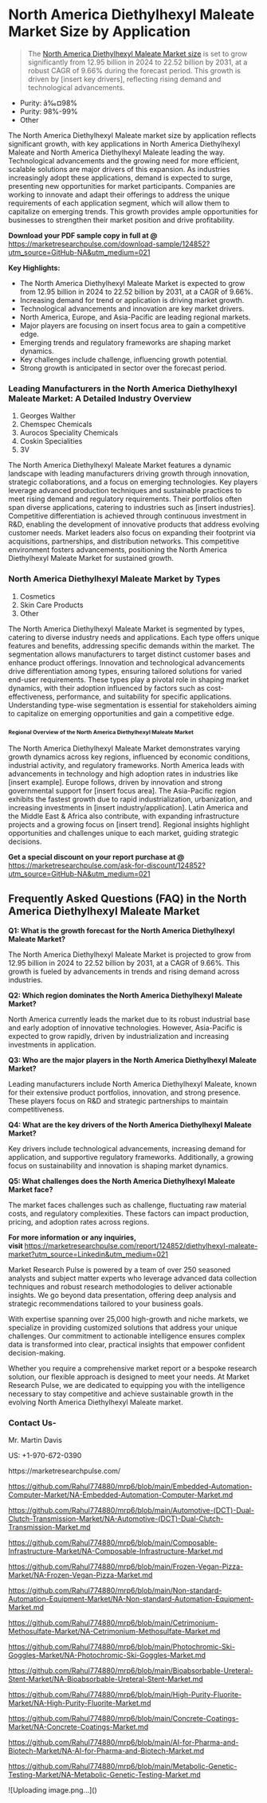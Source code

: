 <h1>North America Diethylhexyl Maleate Market&nbsp;Size by Application</h1><blockquote><p>The <a href="https://marketresearchpulse.com/download-sample/124852?utm_source=GitHub-NA&amp;utm_medium=021">North America Diethylhexyl Maleate Market size</a> is set to grow significantly from 12.95 billion in 2024 to 22.52 billion by 2031, at a robust CAGR of 9.66% during the forecast period. This growth is driven by [insert key drivers], reflecting rising demand and technological advancements.</p></blockquote><ul><li>Purity: â‰¤98%<li> Purity: 98%-99%<li> Other</li></ul><p>The North America Diethylhexyl Maleate market size by application reflects significant growth, with key applications in North America Diethylhexyl Maleate and North America Diethylhexyl Maleate leading the way. Technological advancements and the growing need for more efficient, scalable solutions are major drivers of this expansion. As industries increasingly adopt these applications, demand is expected to surge, presenting new opportunities for market participants. Companies are working to innovate and adapt their offerings to address the unique requirements of each application segment, which will allow them to capitalize on emerging trends. This growth provides ample opportunities for businesses to strengthen their market position and drive profitability.</p><p><strong>Download your PDF sample copy in full at @ </strong><a href="https://marketresearchpulse.com/download-sample/124852?utm_source=GitHub-NA&amp;utm_medium=021">https://marketresearchpulse.com/download-sample/124852?utm_source=GitHub-NA&amp;utm_medium=021</a></p><p><strong>Key Highlights: </strong></p><ul><li>The North America Diethylhexyl Maleate Market is expected to grow from 12.95 billion in 2024 to 22.52 billion by 2031, at a CAGR of 9.66%.</li><li>Increasing demand for trend or application is driving market growth.</li><li>Technological advancements and innovation are key market drivers.</li><li>North America, Europe, and Asia-Pacific are leading regional markets.</li><li>Major players are focusing on insert focus area to gain a competitive edge.</li><li>Emerging trends and regulatory frameworks are shaping market dynamics.</li><li>Key challenges include challenge, influencing growth potential.</li><li>Strong growth is anticipated in sector over the forecast period.</li></ul><h3>Leading Manufacturers in the North America Diethylhexyl Maleate Market: A Detailed Industry Overview</h3><ol><li>Georges Walther</li><li>Chemspec Chemicals</li><li>Aurocos Speciality Chemicals</li><li>Coskin Specialities</li><li>3V</li></ol><div class="flex max-w-full flex-col flex-grow"><div class="min-h-8 text-message flex w-full flex-col items-end gap-2 whitespace-normal break-words [.text-message+&amp;]:mt-5" dir="auto" data-message-author-role="assistant" data-message-id="fd8432e4-4910-450d-b182-61b7bfb0a01f" data-message-model-slug="gpt-4o"><div class="flex w-full flex-col gap-1 empty:hidden first:pt-[3px]"><div class="markdown prose w-full break-words dark:prose-invert light"><p>The North America Diethylhexyl Maleate Market features a dynamic landscape with leading manufacturers driving growth through innovation, strategic collaborations, and a focus on emerging technologies. Key players leverage advanced production techniques and sustainable practices to meet rising demand and regulatory requirements. Their portfolios often span diverse applications, catering to industries such as [insert industries]. Competitive differentiation is achieved through continuous investment in R&amp;D, enabling the development of innovative products that address evolving customer needs. Market leaders also focus on expanding their footprint via acquisitions, partnerships, and distribution networks. This competitive environment fosters advancements, positioning the North America Diethylhexyl Maleate Market for sustained growth.</p></div></div></div></div><h3>North America Diethylhexyl Maleate Market by Types</h3><ol><li>Cosmetics<li> Skin Care Products<li> Other</li></ol><div class="flex max-w-full flex-col flex-grow"><div class="min-h-8 text-message flex w-full flex-col items-end gap-2 whitespace-normal break-words [.text-message+&amp;]:mt-5" dir="auto" data-message-author-role="assistant" data-message-id="084470be-0bb7-4664-bddf-5156b4f41249" data-message-model-slug="gpt-4o-mini"><div class="flex w-full flex-col gap-1 empty:hidden first:pt-[3px]"><div class="markdown prose w-full break-words dark:prose-invert light"><p>The North America Diethylhexyl Maleate Market is segmented by types, catering to diverse industry needs and applications. Each type offers unique features and benefits, addressing specific demands within the market. The segmentation allows manufacturers to target distinct customer bases and enhance product offerings. Innovation and technological advancements drive differentiation among types, ensuring tailored solutions for varied end-user requirements. These types play a pivotal role in shaping market dynamics, with their adoption influenced by factors such as cost-effectiveness, performance, and suitability for specific applications. Understanding type-wise segmentation is essential for stakeholders aiming to capitalize on emerging opportunities and gain a competitive edge.</p></div></div></div></div><h3><span style="font-size: 11px;">Regional Overview of the North America Diethylhexyl Maleate Market</span></h3><div class="flex max-w-full flex-col flex-grow"><div class="min-h-8 text-message flex w-full flex-col items-end gap-2 whitespace-normal break-words [.text-message+&amp;]:mt-5" dir="auto" data-message-author-role="assistant" data-message-id="e9038762-ce64-4e30-91c9-9bd413514231" data-message-model-slug="gpt-4o-mini"><div class="flex w-full flex-col gap-1 empty:hidden first:pt-[3px]"><div class="markdown prose w-full break-words dark:prose-invert light"><p>The North America Diethylhexyl Maleate Market demonstrates varying growth dynamics across key regions, influenced by economic conditions, industrial activity, and regulatory frameworks. North America leads with advancements in technology and high adoption rates in industries like [insert example]. Europe follows, driven by innovation and strong governmental support for [insert focus area]. The Asia-Pacific region exhibits the fastest growth due to rapid industrialization, urbanization, and increasing investments in [insert industry/application]. Latin America and the Middle East &amp; Africa also contribute, with expanding infrastructure projects and a growing focus on [insert trend]. Regional insights highlight opportunities and challenges unique to each market, guiding strategic decisions.</p></div></div></div></div><p><strong>Get a special discount on your report purchase at @ </strong><a href="https://marketresearchpulse.com/ask-for-discount/124852?utm_source=GitHub-NA&amp;utm_medium=021">https://marketresearchpulse.com/ask-for-discount/124852?utm_source=GitHub-NA&amp;utm_medium=021</a></p><h2>Frequently Asked Questions (FAQ) in the North America Diethylhexyl Maleate Market</h2><p><strong>Q1: What is the growth forecast for the North America Diethylhexyl Maleate Market?</strong></p><p>The North America Diethylhexyl Maleate Market is projected to grow from 12.95 billion in 2024 to 22.52 billion by 2031, at a CAGR of 9.66%. This growth is fueled by advancements in trends and rising demand across industries.</p><p><strong>Q2: Which region dominates the North America Diethylhexyl Maleate Market?</strong></p><p>North America currently leads the market due to its robust industrial base and early adoption of innovative technologies. However, Asia-Pacific is expected to grow rapidly, driven by industrialization and increasing investments in application.</p><p><strong>Q3: Who are the major players in the North America Diethylhexyl Maleate Market?</strong></p><p>Leading manufacturers include North America Diethylhexyl Maleate, known for their extensive product portfolios, innovation, and strong presence. These players focus on R&amp;D and strategic partnerships to maintain competitiveness.</p><p><strong>Q4: What are the key drivers of the North America Diethylhexyl Maleate Market?</strong></p><p>Key drivers include technological advancements, increasing demand for application, and supportive regulatory frameworks. Additionally, a growing focus on sustainability and innovation is shaping market dynamics.</p><p><strong>Q5: What challenges does the North America Diethylhexyl Maleate Market face?</strong></p><p>The market faces challenges such as challenge, fluctuating raw material costs, and regulatory complexities. These factors can impact production, pricing, and adoption rates across regions.</p><p><strong>For more information or any inquiries, visit&nbsp;</strong><a href="https://marketresearchpulse.com/report/124852/diethylhexyl-maleate-market?utm_source=Linkedin&utm_medium=021">https://marketresearchpulse.com/report/124852/diethylhexyl-maleate-market?utm_source=Linkedin&utm_medium=021</a></p><p>Market Research Pulse is powered by a team of over 250 seasoned analysts and subject matter experts who leverage advanced data collection techniques and robust research methodologies to deliver actionable insights. We go beyond data presentation, offering deep analysis and strategic recommendations tailored to your business goals.</p><p>With expertise spanning over 25,000 high-growth and niche markets, we specialize in providing customized solutions that address your unique challenges. Our commitment to actionable intelligence ensures complex data is transformed into clear, practical insights that empower confident decision-making.</p><p>Whether you require a comprehensive market report or a bespoke research solution, our flexible approach is designed to meet your needs. At Market Research Pulse, we are dedicated to equipping you with the intelligence necessary to stay competitive and achieve sustainable growth in the evolving North America Diethylhexyl Maleate market.</p><h3><strong>Contact Us-</strong></h3><p>Mr. Martin Davis</p><p>US: +1-970-672-0390</p><p>https://marketresearchpulse.com/</p><p><a href="https://github.com/Rahul774880/mrp6/blob/main/Embedded-Automation-Computer-Market/NA-Embedded-Automation-Computer-Market.md">https://github.com/Rahul774880/mrp6/blob/main/Embedded-Automation-Computer-Market/NA-Embedded-Automation-Computer-Market.md</a></p><p><a href="https://github.com/Rahul774880/mrp6/blob/main/Automotive-(DCT)-Dual-Clutch-Transmission-Market/NA-Automotive-(DCT)-Dual-Clutch-Transmission-Market.md">https://github.com/Rahul774880/mrp6/blob/main/Automotive-(DCT)-Dual-Clutch-Transmission-Market/NA-Automotive-(DCT)-Dual-Clutch-Transmission-Market.md</a></p><p><a href="https://github.com/Rahul774880/mrp6/blob/main/Composable-Infrastructure-Market/NA-Composable-Infrastructure-Market.md">https://github.com/Rahul774880/mrp6/blob/main/Composable-Infrastructure-Market/NA-Composable-Infrastructure-Market.md</a></p><p><a href="https://github.com/Rahul774880/mrp6/blob/main/Frozen-Vegan-Pizza-Market/NA-Frozen-Vegan-Pizza-Market.md">https://github.com/Rahul774880/mrp6/blob/main/Frozen-Vegan-Pizza-Market/NA-Frozen-Vegan-Pizza-Market.md</a></p><p><a href="https://github.com/Rahul774880/mrp6/blob/main/Non-standard-Automation-Equipment-Market/NA-Non-standard-Automation-Equipment-Market.md">https://github.com/Rahul774880/mrp6/blob/main/Non-standard-Automation-Equipment-Market/NA-Non-standard-Automation-Equipment-Market.md</a></p><p><a href="https://github.com/Rahul774880/mrp6/blob/main/Cetrimonium-Methosulfate-Market/NA-Cetrimonium-Methosulfate-Market.md">https://github.com/Rahul774880/mrp6/blob/main/Cetrimonium-Methosulfate-Market/NA-Cetrimonium-Methosulfate-Market.md</a></p><p><a href="https://github.com/Rahul774880/mrp6/blob/main/Photochromic-Ski-Goggles-Market/NA-Photochromic-Ski-Goggles-Market.md">https://github.com/Rahul774880/mrp6/blob/main/Photochromic-Ski-Goggles-Market/NA-Photochromic-Ski-Goggles-Market.md</a></p><p><a href="https://github.com/Rahul774880/mrp6/blob/main/Bioabsorbable-Ureteral-Stent-Market/NA-Bioabsorbable-Ureteral-Stent-Market.md">https://github.com/Rahul774880/mrp6/blob/main/Bioabsorbable-Ureteral-Stent-Market/NA-Bioabsorbable-Ureteral-Stent-Market.md</a></p><p><a href="https://github.com/Rahul774880/mrp6/blob/main/High-Purity-Fluorite-Market/NA-High-Purity-Fluorite-Market.md">https://github.com/Rahul774880/mrp6/blob/main/High-Purity-Fluorite-Market/NA-High-Purity-Fluorite-Market.md</a></p><p><a href="https://github.com/Rahul774880/mrp6/blob/main/Concrete-Coatings-Market/NA-Concrete-Coatings-Market.md">https://github.com/Rahul774880/mrp6/blob/main/Concrete-Coatings-Market/NA-Concrete-Coatings-Market.md</a></p><p><a href="https://github.com/Rahul774880/mrp6/blob/main/AI-for-Pharma-and-Biotech-Market/NA-AI-for-Pharma-and-Biotech-Market.md">https://github.com/Rahul774880/mrp6/blob/main/AI-for-Pharma-and-Biotech-Market/NA-AI-for-Pharma-and-Biotech-Market.md</a></p><p><a href="https://github.com/Rahul774880/mrp6/blob/main/Metabolic-Genetic-Testing-Market/NA-Metabolic-Genetic-Testing-Market.md">https://github.com/Rahul774880/mrp6/blob/main/Metabolic-Genetic-Testing-Market/NA-Metabolic-Genetic-Testing-Market.md</a></p>
![Uploading image.png…]()
